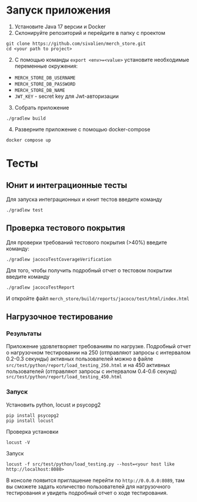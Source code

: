 # Запуск приложения  
1. Установите Java 17 версии и Docker
2. Склонируйте репозиторий и перейдите в папку с проектом  
```
git clone https://github.com/sivalien/merch_store.git
cd <your path to project>
```
2. C помощью команды `export <env>=<value>` установите 
необходимые переменные окружения:
- `MERCH_STORE_DB_USERNAME`
- `MERCH_STORE_DB_PASSWORD`
- `MERCH_STORE_DB_NAME`
- `JWT_KEY` - secret key для Jwt-авторизации 
3. Собрать приложение
```
./gradlew build
```
4. Разверните приложение с помощью docker-compose
```
docker compose up
```

# Тесты
## Юнит и интеграционные тесты
Для запуска интеграционных и юнит тестов введите команду
```
./gradlew test
```

## Проверка тестового покрытия
Для проверки требований тестового покрытия (>40%) 
введите команду:
```
./gradlew jacocoTestCoverageVerification
```
Для того, чтобы получить подробный отчет о тестовом покрытии 
введите команду  
```
./gradlew jacocoTestReport
```
И откройте файл 
`merch_store/build/reports/jacoco/test/html/index.html`
## Нагрузочное тестирование  
###  Результаты  
Приложение удовлетворяет требованиям по 
нагрузке. Подробный отчет о нагрузочном 
тестировании на 250 (отправляют запросы с интервалом 0.2-0.3 секунды) активных пользователей можно в файле 
`src/test/python/report/load_testing_250.html` 
и на 450 активных пользователей
(отправляют запросы с интервалом 0.4-0.6 секунд)
`src/test/python/report/load_testing_450.html`

### Запуск
Установить python, locust и psycopg2
```
pip install psycopg2
pip install locust
```
Проверка установки
```
locust -V
```
Запуск
```
locust -f src/test/python/load_testing.py --host=<your host like http://localhost:8080>
```
В консоле появится приглашение перейти по 
`http://0.0.0.0:8089`, там вы сможете задать 
количество пользователей для нагрузочного 
тестирования и увидеть подробный отчет о ходе 
тестирования.